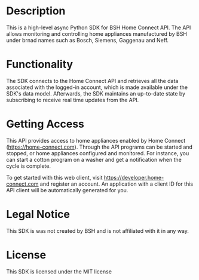 
# Description
This is a high-level async Python SDK for BSH Home Connect API. The API allows monitoring and controlling home appliances manufactured by BSH under brnad names such as Bosch, Siemens, Gaggenau and Neff.  

# Functionality
The SDK connects to the Home Connect API and retrieves all the data associated with the logged-in account, which is made available under the SDK's data model. Afterwards, the SDK maintains an up-to-date state by subscribing to receive real time updates from the API.

# Getting Access
This API provides access to home appliances enabled by Home Connect
(https://home-connect.com). Through the API programs can be started and
stopped, or home appliances configured and monitored. For instance, you can
start a cotton program on a washer and get a notification when the cycle is
complete.

To get started with this web client, visit https://developer.home-connect.com
and register an account. An application with a client ID for this API client
will be automatically generated for you.

# Legal Notice
This SDK is was not created by BSH and is not affiliated with it in any way.

# License
This SDK is licensed under the MIT license